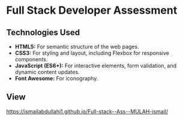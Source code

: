 # Full Stack Developer Assessment


## Technologies Used

* **HTML5:** For semantic structure of the web pages.
* **CSS3:** For styling and layout, including Flexbox for responsive components.
* **JavaScript (ES6+):** For interactive elements, form validation, and dynamic content updates.
* **Font Awesome:** For iconography.

## View 
https://ismailabdullahi1.github.io/Full-stack--Ass--MULAH-ismail/
